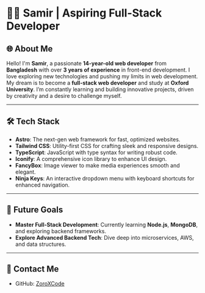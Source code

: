 # 🧑‍💻 Samir | Aspiring Full-Stack Developer

## 🌐 About Me

Hello! I'm **Samir**, a passionate **14-year-old web developer** from **Bangladesh** with over **3 years of experience** in front-end development. I love exploring new technologies and pushing my limits in web development. My dream is to become a **full-stack web developer** and study at **Oxford University**. I’m constantly learning and building innovative projects, driven by creativity and a desire to challenge myself.

---

## 🛠️ Tech Stack

- **Astro**: The next-gen web framework for fast, optimized websites.
- **Tailwind CSS**: Utility-first CSS for crafting sleek and responsive designs.
- **TypeScript**: JavaScript with type syntax for writing robust code.
- **Iconify**: A comprehensive icon library to enhance UI design.
- **FancyBox**: Image viewer to make media experiences smooth and elegant.
- **Ninja Keys**: An interactive dropdown menu with keyboard shortcuts for enhanced navigation.

---

## 🎯 Future Goals

- **Master Full-Stack Development**: Currently learning **Node.js**, **MongoDB**, and exploring backend frameworks.
- **Explore Advanced Backend Tech**: Dive deep into microservices, AWS, and data structures.

---

## 🌟 Contact Me

- GitHub: [ZoroXCode](https://github.com/ZoroXCode)
